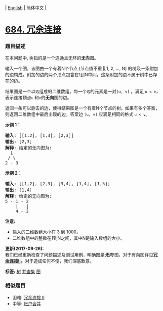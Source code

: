 | [English](README_EN.md) | 简体中文 |

# [684. 冗余连接](https://leetcode-cn.com/problems/redundant-connection)
 ### 题目描述
<p>在本问题中, 树指的是一个连通且无环的<strong>无向</strong>图。</p>

<p>输入一个图，该图由一个有着N个节点 (节点值不重复1, 2, ..., N) 的树及一条附加的边构成。附加的边的两个顶点包含在1到N中间，这条附加的边不属于树中已存在的边。</p>

<p>结果图是一个以<code>边</code>组成的二维数组。每一个<code>边</code>的元素是一对<code>[u, v]</code>&nbsp;，满足&nbsp;<code>u &lt; v</code>，表示连接顶点<code>u</code>&nbsp;和<code>v</code>的<strong>无向</strong>图的边。</p>

<p>返回一条可以删去的边，使得结果图是一个有着N个节点的树。如果有多个答案，则返回二维数组中最后出现的边。答案边&nbsp;<code>[u, v]</code> 应满足相同的格式&nbsp;<code>u &lt; v</code>。</p>

<p><strong>示例 1：</strong></p>

<pre><strong>输入:</strong> [[1,2], [1,3], [2,3]]
<strong>输出:</strong> [2,3]
<strong>解释:</strong> 给定的无向图为:
  1
 / \
2 - 3
</pre>

<p><strong>示例 2：</strong></p>

<pre><strong>输入:</strong> [[1,2], [2,3], [3,4], [1,4], [1,5]]
<strong>输出:</strong> [1,4]
<strong>解释:</strong> 给定的无向图为:
5 - 1 - 2
    |   |
    4 - 3
</pre>

<p><strong>注意:</strong></p>

<ul>
	<li>输入的二维数组大小在 3 到 1000。</li>
	<li>二维数组中的整数在1到N之间，其中N是输入数组的大小。</li>
</ul>

<p><strong>更新(2017-09-26):</strong><br>
我们已经重新检查了问题描述及测试用例，明确图是<em><strong>无向&nbsp;</strong></em>图。对于有向图详见<strong><a href="https://leetcodechina.com/problems/redundant-connection-ii/description/">冗余连接II</a>。</strong>对于造成任何不便，我们深感歉意。</p>

**标签:**  [树](https://leetcode-cn.com/tag/tree) [并查集](https://leetcode-cn.com/tag/union-find) [图](https://leetcode-cn.com/tag/graph) 
 ### 相似题目
- 困难:	[冗余连接 II](https://leetcode-cn.com/problems/redundant-connection-ii) 
- 中等:	[账户合并](https://leetcode-cn.com/problems/accounts-merge) 
